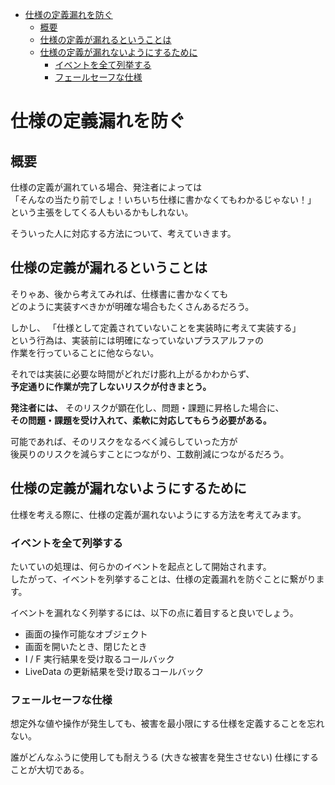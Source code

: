 - [仕様の定義漏れを防ぐ](#仕様の定義漏れを防ぐ)
  - [概要](#概要)
  - [仕様の定義が漏れるということは](#仕様の定義が漏れるということは)
  - [仕様の定義が漏れないようにするために](#仕様の定義が漏れないようにするために)
    - [イベントを全て列挙する](#イベントを全て列挙する)
    - [フェールセーフな仕様](#フェールセーフな仕様)


# 仕様の定義漏れを防ぐ

## 概要

仕様の定義が漏れている場合、発注者によっては  
「そんなの当たり前でしょ！いちいち仕様に書かなくてもわかるじゃない！」  
という主張をしてくる人もいるかもしれない。

そういった人に対応する方法について、考えていきます。


## 仕様の定義が漏れるということは

そりゃあ、後から考えてみれば、仕様書に書かなくても  
どのように実装すべきかが明確な場合もたくさんあるだろう。

しかし、 「仕様として定義されていないことを実装時に考えて実装する」  
という行為は、実装前には明確になっていないプラスアルファの  
作業を行っていることに他ならない。

それでは実装に必要な時間がどれだけ膨れ上がるかわからず、  
**予定通りに作業が完了しないリスクが付きまとう。**

**発注者には、** そのリスクが顕在化し、問題・課題に昇格した場合に、  
**その問題・課題を受け入れて、柔軟に対応してもらう必要がある。**

可能であれば、そのリスクをなるべく減らしていった方が  
後戻りのリスクを減らすことにつながり、工数削減につながるだろう。


## 仕様の定義が漏れないようにするために

仕様を考える際に、仕様の定義が漏れないようにする方法を考えてみます。


### イベントを全て列挙する

たいていの処理は、何らかのイベントを起点として開始されます。  
したがって、イベントを列挙することは、仕様の定義漏れを防ぐことに繋がります。

イベントを漏れなく列挙するには、以下の点に着目すると良いでしょう。

- 画面の操作可能なオブジェクト
- 画面を開いたとき、閉じたとき
- I / F 実行結果を受け取るコールバック
- LiveData の更新結果を受け取るコールバック


### フェールセーフな仕様

想定外な値や操作が発生しても、被害を最小限にする仕様を定義することを忘れない。

誰がどんなふうに使用しても耐えうる (大きな被害を発生させない) 仕様にすることが大切である。





